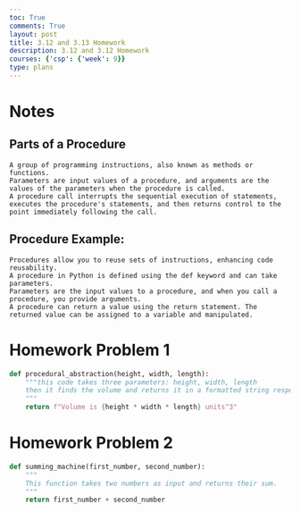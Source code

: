 ```yaml
---
toc: True
comments: True
layout: post
title: 3.12 and 3.13 Homework
description: 3.12 and 3.12 Homework
courses: {'csp': {'week': 9}}
type: plans
---
```


# Notes

## Parts of a Procedure
    A group of programming instructions, also known as methods or functions.
    Parameters are input values of a procedure, and arguments are the values of the parameters when the procedure is called.
    A procedure call interrupts the sequential execution of statements, executes the procedure's statements, and then returns control to the point immediately following the call.

## Procedure Example:
    Procedures allow you to reuse sets of instructions, enhancing code reusability.
    A procedure in Python is defined using the def keyword and can take parameters.
    Parameters are the input values to a procedure, and when you call a procedure, you provide arguments.
    A procedure can return a value using the return statement. The returned value can be assigned to a variable and manipulated.

# Homework Problem 1
```python
def procedural_abstraction(height, width, length):
    """this code takes three parameters: height, width, length
    then it finds the volume and returns it in a formatted string response
    """
    return f"Volume is {height * width * length} units^3"
```

# Homework Problem 2
```python
def summing_machine(first_number, second_number):
    """
    This function takes two numbers as input and returns their sum.
    """
    return first_number + second_number
```

